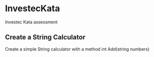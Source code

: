 # InvestecKata
Investec Kata assessment

Create a String Calculator
--------------------------
Create a simple String calculator with a method int Add(string numbers)

